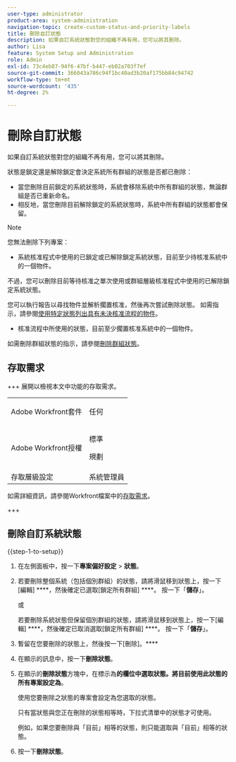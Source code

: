 ```yaml
---
user-type: administrator
product-area: system-administration
navigation-topic: create-custom-status-and-priority-labels
title: 刪除自訂狀態
description: 如果自訂系統狀態對您的組織不再有用，您可以將其刪除。
author: Lisa
feature: System Setup and Administration
role: Admin
exl-id: 73c4eb87-94f6-47bf-b447-eb02a703f7ef
source-git-commit: 366043a786c94f1bc40ad3b20af175bb84c94742
workflow-type: tm+mt
source-wordcount: '435'
ht-degree: 2%

---
```


# 刪除自訂狀態

如果自訂系統狀態對您的組織不再有用，您可以將其刪除。

狀態是鎖定還是解除鎖定會決定系統所有群組的狀態是否都已刪除：

* 當您刪除目前鎖定的系統狀態時，系統會移除系統中所有群組的狀態，無論群組是否已重新命名。
* 相反地，當您刪除目前解除鎖定的系統狀態時，系統中所有群組的狀態都會保留。


>[!NOTE]
>
>您無法刪除下列專案：
>
>* 系統核准程式中使用的已鎖定或已解除鎖定系統狀態，目前至少待核准系統中的一個物件。
>
>  不過，您可以刪除目前等待核准之單次使用或群組層級核准程式中使用的已解除鎖定系統狀態。
>
>  您可以執行報告以尋找物件並解析擱置核准，然後再次嘗試刪除狀態。 如需指示，請參閱[使用特定狀態列出具有未決核准流程的物件](../../../administration-and-setup/customize-workfront/creating-custom-status-and-priority-labels/list-objects-pending-approval-certain-status.md)。
>
>* 核准流程中所使用的狀態，目前至少擱置核准系統中的一個物件。

如需刪除群組狀態的指示，請參閱[刪除群組狀態](../../../administration-and-setup/manage-groups/manage-group-statuses/delete-a-group-status.md)。

## 存取需求

+++ 展開以檢視本文中功能的存取需求。

<table style="table-layout:auto"> 
 <col> 
 <col> 
 <tbody> 
  <tr> 
   <td>Adobe Workfront套件</td> 
   <td><p>任何</p></td> 
  </tr> 
  <tr> 
   <td>Adobe Workfront授權</td> 
   <td><p>標準</p>
       <p>規劃</p></td>
  </tr> 
  <tr> 
   <td>存取層級設定</td> 
   <td>系統管理員</td> 
  </tr> 
 </tbody> 
</table>

如需詳細資訊，請參閱Workfront檔案中的[存取需求](/help/quicksilver/administration-and-setup/add-users/access-levels-and-object-permissions/access-level-requirements-in-documentation.md)。

+++

## 刪除自訂系統狀態

{{step-1-to-setup}}

1. 在左側面板中，按一下&#x200B;**專案偏好設定** > **狀態**。

1. 若要刪除整個系統（包括個別群組）的狀態，請將滑鼠移到狀態上，按一下[編輯] ****，然後確定已選取[鎖定所有群組] ****。 按一下「**儲存**」。

   或

   若要刪除系統狀態但保留個別群組的狀態，請將滑鼠移到狀態上，按一下[編輯] ****，然後確定已取消選取[鎖定所有群組] ****。 按一下「**儲存**」。

1. 暫留在您要刪除的狀態上，然後按一下[刪除]。****
1. 在顯示的訊息中，按一下&#x200B;**刪除狀態**。
1. 在顯示的&#x200B;**刪除狀態**&#x200B;方塊中，在標示為&#x200B;**的欄位中選取狀態。將目前使用此狀態的所有專案設定為**。

   使用您要刪除之狀態的專案會設定為您選取的狀態。

   只有當狀態與您正在刪除的狀態相等時，下拉式清單中的狀態才可使用。

   例如，如果您要刪除與「目前」相等的狀態，則只能選取與「目前」相等的狀態。

1. 按一下&#x200B;**刪除狀態**。
